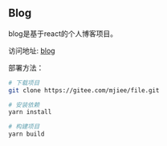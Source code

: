 ## Blog

blog是基于react的个人博客项目。

访问地址: [blog](https://blog.mjiee.top/)

部署方法：

```bash
# 下载项目
git clone https://gitee.com/mjiee/file.git

# 安装依赖
yarn install

# 构建项目
yarn build
```
